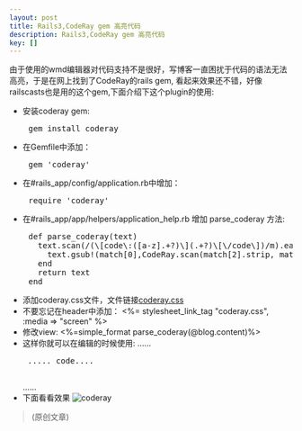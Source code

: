 ```yaml
---
layout: post
title: Rails3,CodeRay gem 高亮代码
description: Rails3,CodeRay gem 高亮代码
key: []
---
```

由于使用的wmd编辑器对代码支持不是很好，写博客一直困扰于代码的语法无法高亮，于是在网上找到了CodeRay的rails gem, 看起来效果还不错，好像railscasts也是用的这个gem,下面介绍下这个plugin的使用:

 - 安装coderay gem:
<pre>
    gem install coderay
</pre>
 - 在Gemfile中添加：
<pre>
    gem 'coderay'
</pre>
 - 在#rails_app/config/application.rb中增加：
<pre>
    require 'coderay'
</pre>
 - 在#rails_app/app/helpers/application_help.rb 增加 parse_coderay 方法:
<pre>
    def parse_coderay(text)
      text.scan(/(\[code\:([a-z].+?)\](.+?)\[\/code\])/m).each do |match|
        text.gsub!(match[0],CodeRay.scan(match[2].strip, match[1].to_sym).div(:css => :class))
      end
      return text
    end
</pre>
 - 添加coderay.css文件，文件链接[coderay.css][1]
 - 不要忘记在header中添加：
    <%= stylesheet_link_tag "coderay.css", :media => "screen" %>
 - 修改view:
    <%=simple_format parse_coderay(@blog.content)%>
 - 这样你就可以在编辑的时候使用:
    ......
    <pre>
    ..... code....
    </pre>
    ......
 - 下面看看效果
![coderay][2]

> (原创文章)


  [1]: https://github.com/tim-tang/everyday/blob/master/public/stylesheets/coderay.css "coderay"
  [2]: http://cms.everyday-cn.com/system/pictures/941/large_code_ray.png?1319766033 "coderay"
